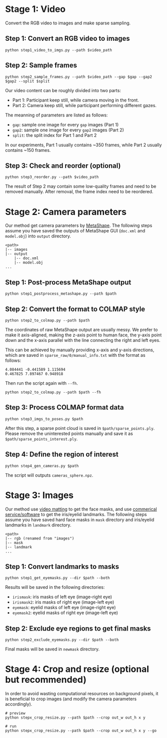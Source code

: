 # Stage 1: Video
Convert the RGB video to images and make sparse sampling.

## Step 1: Convert an RGB video to images
```
python step1_video_to_imgs.py --path $video_path
```

## Step 2: Sample frames
```
python step2_sample_frames.py --path $video_path --gap $gap --gap2 $gap2 --split $split
```
Our video content can be roughly divided into two parts:

* Part 1: Participant keep still, while camera moving in the front.
* Part 2: Camera keep still, while participant performing different gazes.

The meanning of parameters are listed as follows:

* `gap`: sample one image for every `gap` images (Part 1)
* `gap2`: sample one image for every `gap2` images (Part 2)
* `split`: the split index for Part 1 and Part 2

In our experiments, Part 1 usually contains ~350 frames, while Part 2 usually contains ~150 frames.

## Step 3: Check and reorder (optional)
```
python step3_reorder.py --path $video_path
```
The result of Step 2 may contain some low-quality frames and need to be removed manually. After removal, the frame index need to be reordered.

# Stage 2: Camera parameters
Our method get camera parameters by [MetaShape](https://www.agisoftmetashape.com). The following steps assume you have saved the outputs of MetaShape GUI (`doc.xml` and `model.obj`) into `output` directory.

```
<path>
|-- images
|-- output
    |-- doc.xml
    |-- model.obj
...
```

## Step 1: Post-process MetaShape output
```
python step1_postprocess_metashape.py --path $path
```

## Step 2: Convert the format to COLMAP style
```
python step2_to_colmap.py --path $path
```

The coordinates of raw MetaShape output are usually messy. We prefer to make it axis-aligned, making the z-axis point to human face, the y-axis point down and the x-axis parallel with the line connecting the right and left eyes.

This can be achieved by manually providing x-axis and y-axis directions, which are saved in `sparse_raw/0/manual_info.txt` with the format as follows:
```
4.084441 -0.441589 1.115694
0.467825 7.897467 0.948918
```

Then run the script again with `--fh`.
```
python step2_to_colmap.py --path $path --fh
```

## Step 3: Process COLMAP format data
```
python step3_imgs_to_poses.py $path
```
After this step, a sparse point cloud is saved in `$path/sparse_points.ply`. Please remove the uninterested points manually and save it as `$path/sparse_points_interest.ply`.

## Step 4: Define the region of interest
```
python step4_gen_cameras.py $path
```
The script will outputs `cameras_sphere.npz`.


# Stage 3: Images
Our method use [video matting](https://github.com/PeterL1n/RobustVideoMatting) to get the face masks, and use [commerical service/software](https://www.sensetime.com/) to get the iris/eyelid landmarks. The following steps assume you have saved hard face masks in `mask` directory and iris/eyelid landmarks in `landmark` directory.

```
<path>
|-- rgb (renamed from "images")
|-- mask
|-- landmark
...
```

## Step 1: Convert landmarks to masks
```
python step1_get_eyemasks.py --dir $path --both
```

Results will be saved in the following directories:

* `irismask`: iris masks of left eye (image-right eye)
* `irismask2`: iris masks of right eye (image-left eye)
* `eyemask`: eyelid masks of left eye (image-right eye)
* `eyemask2`: eyelid masks of right eye (image-left eye)

## Step 2: Exclude eye regions to get final masks
```
python step2_exclude_eyemasks.py --dir $path --both
```

Final masks will be saved in `newmask` directory.

# Stage 4: Crop and resize (optional but recommended)
In order to avoid wasting computational resources on background pixels, it is beneficial to crop images (and modify the camera parameters accordingly).

```
# preview
python stepx_crop_resize.py --path $path --crop out_w out_h x y

# run
python stepx_crop_resize.py --path $path --crop out_w out_h x y --go
```
